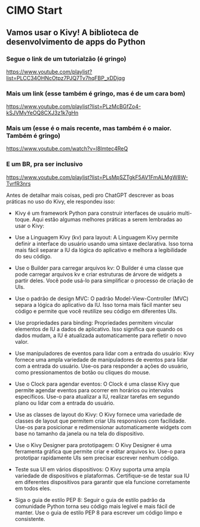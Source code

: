 # CIMO Start

 ## Vamos usar o Kivy! A biblioteca de desenvolvimento de apps do Python

 ### Segue o link de um tutorialzão (é gringo)

 https://www.youtube.com/playlist?list=PLCC34OHNcOtpz7PJQ7Tv7hqFBP_xDDjqg

 ### Mais um link (esse também é gringo, mas é de um cara bom)

 https://www.youtube.com/playlist?list=PLzMcBGfZo4-kSJVMyYeOQ8CXJ3z1k7gHn

 ### Mais um (esse é o mais recente, mas também é o maior. Também é gringo)

 https://www.youtube.com/watch?v=l8Imtec4ReQ

 ### E um BR, pra ser inclusivo

 https://www.youtube.com/playlist?list=PLsMpSZTgkF5AV1FmALMgW8W-TvrfR3nrs

 Antes de detalhar mais coisas, pedi pro ChatGPT descrever as boas práticas no uso do Kivy, ele respondeu isso:

 * Kivy é um framework Python para construir interfaces de usuário multi-toque. Aqui estão algumas melhores práticas a serem lembradas ao usar o Kivy:

 * Use a Linguagem Kivy (kv) para layout: A Linguagem Kivy permite definir a interface do usuário usando uma sintaxe declarativa. Isso torna mais fácil separar a IU da lógica do aplicativo e melhora a legibilidade do seu código.

 * Use o Builder para carregar arquivos kv: O Builder é uma classe que pode carregar arquivos kv e criar estruturas de árvore de widgets a partir deles. Você pode usá-lo para simplificar o processo de criação de UIs.

 * Use o padrão de design MVC: O padrão Model-View-Controller (MVC) separa a lógica do aplicativo da IU. Isso torna mais fácil manter seu código e permite que você reutilize seu código em diferentes UIs.

 * Use propriedades para binding: Propriedades permitem vincular elementos de IU a dados de aplicativo. Isso significa que quando os dados mudam, a IU é atualizada automaticamente para refletir o novo valor.

 * Use manipuladores de eventos para lidar com a entrada do usuário: Kivy fornece uma ampla variedade de manipuladores de eventos para lidar com a entrada do usuário. Use-os para responder a ações do usuário, como pressionamentos de botão ou cliques do mouse.

 * Use o Clock para agendar eventos: O Clock é uma classe Kivy que permite agendar eventos para ocorrer em horários ou intervalos específicos. Use-o para atualizar a IU, realizar tarefas em segundo plano ou lidar com a entrada do usuário.

 * Use as classes de layout do Kivy: O Kivy fornece uma variedade de classes de layout que permitem criar UIs responsivos com facilidade. Use-os para posicionar e redimensionar automaticamente widgets com base no tamanho da janela ou na tela do dispositivo.

 * Use o Kivy Designer para prototipagem: O Kivy Designer é uma ferramenta gráfica que permite criar e editar arquivos kv. Use-o para prototipar rapidamente UIs sem precisar escrever nenhum código.

 * Teste sua UI em vários dispositivos: O Kivy suporta uma ampla variedade de dispositivos e plataformas. Certifique-se de testar sua IU em diferentes dispositivos para garantir que ela funcione corretamente em todos eles.

 * Siga o guia de estilo PEP 8: Seguir o guia de estilo padrão da comunidade Python torna seu código mais legível e mais fácil de manter. Use o guia de estilo PEP 8 para escrever um código limpo e consistente.


